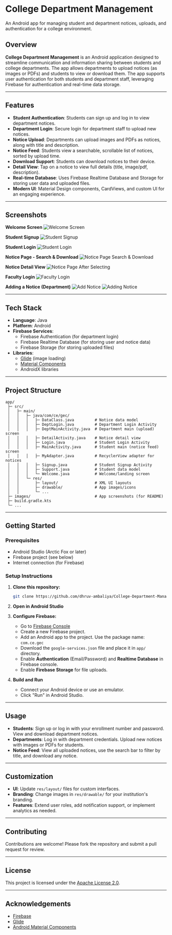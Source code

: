 # College Department Management

An Android app for managing student and department notices, uploads, and authentication for a college environment.

## Overview

**College Department Management** is an Android application designed to streamline communication and information sharing between students and college departments. The app allows departments to upload notices (as images or PDFs) and students to view or download them. The app supports user authentication for both students and department staff, leveraging Firebase for authentication and real-time data storage.

---

## Features

- **Student Authentication**: Students can sign up and log in to view department notices.
- **Department Login**: Secure login for department staff to upload new notices.
- **Notice Upload**: Departments can upload images and PDFs as notices, along with title and description.
- **Notice Feed**: Students view a searchable, scrollable list of notices, sorted by upload time.
- **Download Support**: Students can download notices to their device.
- **Detail View**: Tap on a notice to view full details (title, image/pdf, description).
- **Real-time Database**: Uses Firebase Realtime Database and Storage for storing user data and uploaded files.
- **Modern UI**: Material Design components, CardViews, and custom UI for an engaging experience.

---

## Screenshots

**Welcome Screen**
![Welcome Screen](images/Home.jpeg)

**Student Signup**
![Student Signup](images/student_signup.jpeg)

**Student Login**
![Student Login](images/student_login.jpeg)

**Notice Page - Search & Download**
![Notice Page Search & Download](images/notice_page_search_%26_download.jpeg)

**Notice Detail View**
![Notice Page After Selecting](images/notce_page_after_selecting.jpeg)

**Faculty Login**
![Faculty Login](images/faculty_login.jpeg)

**Adding a Notice (Department)**
![Add Notice](images/add%20notice.jpeg)
![Adding Notice](images/adding_notice.jpeg)

---

## Tech Stack

- **Language**: Java
- **Platform**: Android
- **Firebase Services**:
  - Firebase Authentication (for department login)
  - Firebase Realtime Database (for storing user and notice data)
  - Firebase Storage (for storing uploaded files)
- **Libraries**:
  - [Glide](https://github.com/bumptech/glide) (image loading)
  - [Material Components](https://material.io/components)
  - AndroidX libraries

---

## Project Structure

```
app/
 ├─ src/
 │   ├─ main/
 │   │   ├─ java/com/ce/gec/
 │   │   │   ├─ DataClass.java         # Notice data model
 │   │   │   ├─ DeptLogin.java         # Department Login Activity
 │   │   │   ├─ DeptMainActivity.java  # Department main (upload) screen
 │   │   │   ├─ DetailActivity.java    # Notice detail view
 │   │   │   ├─ Login.java             # Student Login Activity
 │   │   │   ├─ MainActivity.java      # Student main (notice feed) screen
 │   │   │   ├─ MyAdapter.java         # RecyclerView adapter for notices
 │   │   │   ├─ Signup.java            # Student Signup Activity
 │   │   │   ├─ Support.java           # Student data model
 │   │   │   └─ Welcome.java           # Welcome/landing screen
 │   │   └─ res/
 │   │       ├─ layout/                # XML UI layouts
 │   │       ├─ drawable/              # App images/icons
 │   │       └─ ...
 ├─ images/                            # App screenshots (for README)
 ├─ build.gradle.kts
 └─ ...
```

---

## Getting Started

### Prerequisites

- Android Studio (Arctic Fox or later)
- Firebase project (see below)
- Internet connection (for Firebase)

### Setup Instructions

1. **Clone this repository:**

   ```bash
   git clone https://github.com/dhruv-ambaliya/College-Department-Management.git
   ```

2. **Open in Android Studio**

3. **Configure Firebase:**

   - Go to [Firebase Console](https://console.firebase.google.com/)
   - Create a new Firebase project.
   - Add an Android app to the project. Use the package name: `com.ce.gec`
   - Download the `google-services.json` file and place it in `app/` directory.
   - Enable **Authentication** (Email/Password) and **Realtime Database** in Firebase console.
   - Enable **Firebase Storage** for file uploads.

4. **Build and Run**

   - Connect your Android device or use an emulator.
   - Click "Run" in Android Studio.

---

## Usage

- **Students**: Sign up or log in with your enrollment number and password. View and download department notices.
- **Departments**: Log in with department credentials. Upload new notices with images or PDFs for students.
- **Notice Feed**: View all uploaded notices, use the search bar to filter by title, and download any notice.

---

## Customization

- **UI**: Update `res/layout/` files for custom interfaces.
- **Branding**: Change images in `res/drawable/` for your institution's branding.
- **Features**: Extend user roles, add notification support, or implement analytics as needed.

---

## Contributing

Contributions are welcome! Please fork the repository and submit a pull request for review.

---

## License

This project is licensed under the [Apache License 2.0](https://www.apache.org/licenses/LICENSE-2.0).

---

## Acknowledgements

- [Firebase](https://firebase.google.com/)
- [Glide](https://github.com/bumptech/glide)
- [Android Material Components](https://material.io/components)
